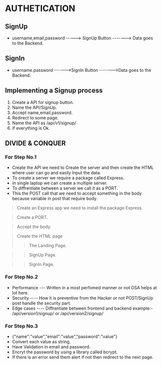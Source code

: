 # AUTHETICATION 

## SignUp      
- username,email,password -----> SignUp Button -------> Data goes to the Backend.

## SignIn
- username.password ------>SignIn Button ------->Data goes to the Backend.

## Implementing a Signup process
1. Create a API for signup button.
2. Name the API/SignUp.
3. Accept name,email,password.
4. Redirect to some page.
5. Name the API as /api/v1/signup/
6. If everything is Ok.

## DIVIDE & CONQUER

### For Step No.1

- Create the API we need to Create the server and then create the HTML where user can go and easily Input the data.
- To create a server we require a package called Express.
- In single laptop we can create a multiple server.
- To diffrentiate between a server we call it as a PORT.
- This the POST call that we need to accept something in the body because variable in post that require body.
> Create an Express app we need to install the package Express.

> Create a PORT.

> Accept the body.

> Create the HTML page
> >The Landing Page.

> >SignUp Page.

> >SignIn Page.

### For Step No.2

- Performance --- Written in a most perfomed manner or not DSA helps at lot here.
- Security ---- How it is preventive from the Hacker or not POST/SignUp post handle the security part.
- Edge cases ---- Diffrentiate between frontend and backend example:- /api/version1/signup/ or /api/version2/signup/

### For Step No.3

 - {"name":"value","email":"value","password":"value"}
 - Convert each value as string.
 - Have Validation in email and password.
 - Encryt the password by using a library called bcrypt.
 - If there is an error send them alert if not then redirect to the next page.
   